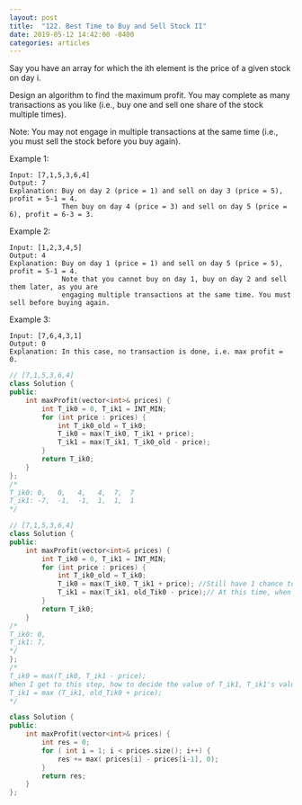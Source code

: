 ```yaml
---
layout: post
title:  "122. Best Time to Buy and Sell Stock II"
date: 2019-05-12 14:42:00 -0400
categories: articles
---
```

Say you have an array for which the ith element is the price of a given stock on day i.

Design an algorithm to find the maximum profit. You may complete as many transactions as you like (i.e., buy one and sell one share of the stock multiple times).

Note: You may not engage in multiple transactions at the same time (i.e., you must sell the stock before you buy again).

Example 1:
```
Input: [7,1,5,3,6,4]
Output: 7
Explanation: Buy on day 2 (price = 1) and sell on day 3 (price = 5), profit = 5-1 = 4.
             Then buy on day 4 (price = 3) and sell on day 5 (price = 6), profit = 6-3 = 3.
```
Example 2:
```
Input: [1,2,3,4,5]
Output: 4
Explanation: Buy on day 1 (price = 1) and sell on day 5 (price = 5), profit = 5-1 = 4.
             Note that you cannot buy on day 1, buy on day 2 and sell them later, as you are
             engaging multiple transactions at the same time. You must sell before buying again.
```
Example 3:
```
Input: [7,6,4,3,1]
Output: 0
Explanation: In this case, no transaction is done, i.e. max profit = 0.
```
```c++
// [7,1,5,3,6,4]
class Solution {
public:
    int maxProfit(vector<int>& prices) {
        int T_ik0 = 0, T_ik1 = INT_MIN;
        for (int price : prices) {
            int T_ik0_old = T_ik0;
            T_ik0 = max(T_ik0, T_ik1 + price);
            T_ik1 = max(T_ik1, T_ik0_old - price);
        }
        return T_ik0;
    }
};
/*
T_ik0: 0,   0,   4,   4,  7,  7
T_ik1: -7,  -1,  -1,  1,  1,  1
*/
```

```c++
// [7,1,5,3,6,4]
class Solution {
public:
    int maxProfit(vector<int>& prices) {
        int T_ik0 = 0, T_ik1 = INT_MIN;
        for (int price : prices) {
            int T_ik0_old = T_ik0;
            T_ik0 = max(T_ik0, T_ik1 + price); //Still have 1 chance to plus current price
            T_ik1 = max(T_ik1, old_Tik0 - price);// At this time, when I still have 1 chance, the max value I have with one chance will be max with last change or last_time_sell old_Tik0 - current price
        }
        return T_ik0;
    }
/*
T_ik0: 0,  
T_ik1: 7, 
*/
};
/* 
T_ik0 = max(T_ik0, T_ik1 - price);
When I get to this step, how to decide the value of T_ik1, T_ik1's value should be  
T_ik1 = max (T_ik1, old_Tik0 + price);
*/ 

```


```c++
class Solution {
public:
    int maxProfit(vector<int>& prices) {
        int res = 0;
        for ( int i = 1; i < prices.size(); i++) {
            res += max( prices[i] - prices[i-1], 0);
        }
        return res;
    }
};
```